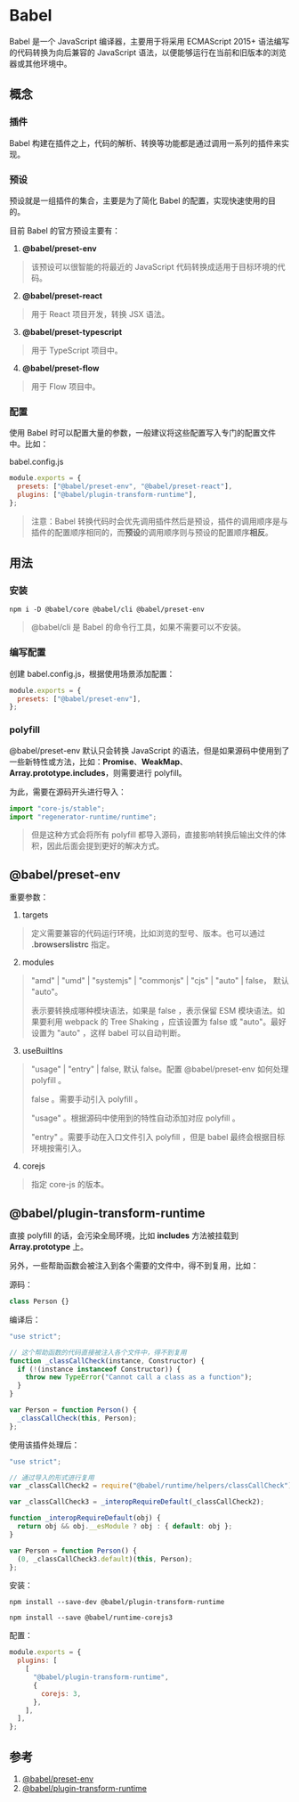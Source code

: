 # Babel

Babel 是一个 JavaScript 编译器，主要用于将采用 ECMAScript 2015+ 语法编写的代码转换为向后兼容的 JavaScript 语法，以便能够运行在当前和旧版本的浏览器或其他环境中。

## 概念

### 插件

Babel 构建在插件之上，代码的解析、转换等功能都是通过调用一系列的插件来实现。

### 预设

预设就是一组插件的集合，主要是为了简化 Babel 的配置，实现快速使用的目的。

目前 Babel 的官方预设主要有：

1. **@babel/preset-env**

> 该预设可以很智能的将最近的 JavaScript 代码转换成适用于目标环境的代码。

2. **@babel/preset-react**

> 用于 React 项目开发，转换 JSX 语法。

3. **@babel/preset-typescript**

> 用于 TypeScript 项目中。

4. **@babel/preset-flow**

> 用于 Flow 项目中。

### 配置

使用 Babel 时可以配置大量的参数，一般建议将这些配置写入专门的配置文件中。比如：

babel.config.js

```js
module.exports = {
  presets: ["@babel/preset-env", "@babel/preset-react"],
  plugins: ["@babel/plugin-transform-runtime"],
};
```

> 注意：Babel 转换代码时会优先调用插件然后是预设，插件的调用顺序是与插件的配置顺序相同的，而**预设**的调用顺序则与预设的配置顺序**相反**。

## 用法

### 安装

```shell
npm i -D @babel/core @babel/cli @babel/preset-env
```

> @babel/cli 是 Babel 的命令行工具，如果不需要可以不安装。

### 编写配置

创建 babel.config.js，根据使用场景添加配置：

```js
module.exports = {
  presets: ["@babel/preset-env"],
};
```

### polyfill

@babel/preset-env 默认只会转换 JavaScript 的语法，但是如果源码中使用到了一些新特性或方法，比如：**Promise**、**WeakMap**、**Array.prototype.includes**，则需要进行 polyfill。

为此，需要在源码开头进行导入：

```js
import "core-js/stable";
import "regenerator-runtime/runtime";
```

> 但是这种方式会将所有 polyfill 都导入源码，直接影响转换后输出文件的体积，因此后面会提到更好的解决方式。

## @babel/preset-env

重要参数：

1. targets

> 定义需要兼容的代码运行环境，比如浏览的型号、版本。也可以通过 **.browserslistrc** 指定。

2. modules

> "amd" | "umd" | "systemjs" | "commonjs" | "cjs" | "auto" | false， 默认 "auto"。
>
> 表示要转换成哪种模块语法，如果是 false ，表示保留 ESM 模块语法。如果要利用 webpack 的 Tree Shaking ，应该设置为 false 或 "auto"。最好设置为 "auto" ，这样 babel 可以自动判断。

3. useBuiltIns

> "usage" | "entry" | false, 默认 false。配置 @babel/preset-env 如何处理 polyfill 。
>
> false 。需要手动引入 polyfill 。
>
> "usage" 。根据源码中使用到的特性自动添加对应 polyfill 。
>
> "entry" 。需要手动在入口文件引入 polyfill ，但是 babel 最终会根据目标环境按需引入。

4. corejs

> 指定 core-js 的版本。

## @babel/plugin-transform-runtime

直接 polyfill 的话，会污染全局环境，比如 **includes** 方法被挂载到 **Array.prototype** 上。

另外，一些帮助函数会被注入到各个需要的文件中，得不到复用，比如：

源码：

```js
class Person {}
```

编译后：

```js
"use strict";

// 这个帮助函数的代码直接被注入各个文件中，得不到复用
function _classCallCheck(instance, Constructor) {
  if (!(instance instanceof Constructor)) {
    throw new TypeError("Cannot call a class as a function");
  }
}

var Person = function Person() {
  _classCallCheck(this, Person);
};
```

使用该插件处理后：

```js
"use strict";

// 通过导入的形式进行复用
var _classCallCheck2 = require("@babel/runtime/helpers/classCallCheck");

var _classCallCheck3 = _interopRequireDefault(_classCallCheck2);

function _interopRequireDefault(obj) {
  return obj && obj.__esModule ? obj : { default: obj };
}

var Person = function Person() {
  (0, _classCallCheck3.default)(this, Person);
};
```

安装：

```shell
npm install --save-dev @babel/plugin-transform-runtime
```

```shell
npm install --save @babel/runtime-corejs3
```

配置：

```js
module.exports = {
  plugins: [
    [
      "@babel/plugin-transform-runtime",
      {
        corejs: 3,
      },
    ],
  ],
};
```

## 参考

1. [@babel/preset-env](https://www.babeljs.cn/docs/babel-preset-env)
2. [@babel/plugin-transform-runtime](https://www.babeljs.cn/docs/babel-plugin-transform-runtime)
